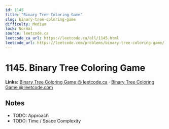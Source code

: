 ```yaml
--- 
id: 1145
title: "Binary Tree Coloring Game"
slug: binary-tree-coloring-game
difficulty: Medium
lock: Normal
source: leetcode.ca
leetcode_ca_url: https://leetcode.ca/all/1145.html
leetcode_url: https://leetcode.com/problems/binary-tree-coloring-game/
---
```


# 1145. Binary Tree Coloring Game

**Links:** [Binary Tree Coloring Game @ leetcode.ca](https://leetcode.ca/all/1145.html) · [Binary Tree Coloring Game @ leetcode.com](https://leetcode.com/problems/binary-tree-coloring-game/)

## Notes
- TODO: Approach
- TODO: Time / Space Complexity
